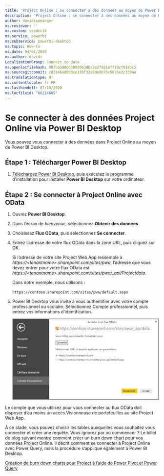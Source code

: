 ```yaml
---
title: 'Project Online : se connecter à des données au moyen de Power BI Desktop'
description: 'Project Online : se connecter à des données au moyen de Power BI Desktop'
author: davidiseminger
ms.reviewer: ''
ms.custom: seodec18
ms.service: powerbi
ms.subservice: powerbi-desktop
ms.topic: how-to
ms.date: 04/01/2020
ms.author: davidi
LocalizationGroup: Connect to data
ms.openlocfilehash: 807ba59066508d063dba2e2f921eff19cf018bc5
ms.sourcegitcommit: c83146ad008ce13bf3289de9b76c507be2c330aa
ms.translationtype: HT
ms.contentlocale: fr-FR
ms.lasthandoff: 07/10/2020
ms.locfileid: "86214609"
---
```

# <a name="connect-to-project-online-data-through-power-bi-desktop"></a>Se connecter à des données Project Online via Power BI Desktop
Vous pouvez vous connecter à des données dans Project Online au moyen de Power BI Desktop.

## <a name="step-1-download-power-bi-desktop"></a>Étape 1 : Télécharger Power BI Desktop
1. [Téléchargez Power BI Desktop](https://go.microsoft.com/fwlink/?LinkID=521662), puis exécutez le programme d’installation pour installer **Power BI Desktop** sur votre ordinateur.

## <a name="step-2-connect-to-project-online-with-odata"></a>Étape 2 : Se connecter à Project Online avec OData
1. Ouvrez **Power BI Desktop**.
2. Dans l’écran de *bienvenue*, sélectionnez **Obtenir des données**.
3. Choisissez **Flux OData**, puis sélectionnez **Se connecter**.
4. Entrez l’adresse de votre flux OData dans la zone URL, puis cliquez sur OK.
   
   Si l’adresse de votre site Project Web App ressemble à *https://\<tenantname\>.sharepoint.com/sites/pwa*, l’adresse que vous devez entrer pour votre flux OData est *https://\<tenantname\>.sharepoint.com/sites/pwa/\_api/Projectdata*.
   
   Dans notre exemple, nous utilisons :

    `https://contoso.sharepoint.com/sites/pwa/default.aspx`

5. Power BI Desktop vous invite à vous authentifier avec votre compte professionnel ou scolaire. Sélectionnez Compte professionnel, puis entrez vos informations d’identification.
   
   ![Capture d’écran de Power BI Desktop, montrant l’invite à entrer des informations d’identification pour se connecter.](media/desktop-project-online-connect-to-data/image.png)

Le compte que vous utilisez pour vous connecter au flux OData doit disposer d’au moins un accès Visionneuse de portefeuilles au site Project Web App. 

À ce stade, vous pouvez choisir les tables auxquelles vous souhaitez vous connecter et créer une requête.  Vous ignorez par où commencer ?  Le billet de blog suivant montre comment créer un burn down chart pour vos données Project Online.  Il décrit comment se connecter à Project Online avec Power Query, mais la procédure s’applique également à Power BI Desktop.

[Création de burn down charts pour Project à l’aide de Power Pivot et Power Query](https://blogs.office.com/2014/03/24/creating-burndown-charts-for-project-using-power-pivot-and-power-query/)

